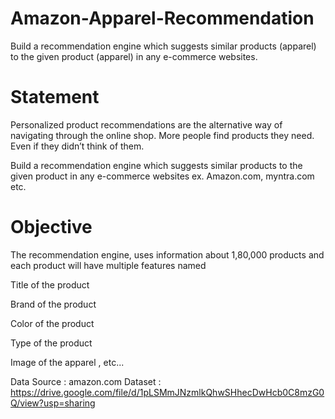 # Amazon-Apparel-Recommendation
Build a recommendation engine which suggests similar products (apparel) to the given product (apparel) in any e-commerce websites.

# Statement
Personalized product recommendations are the alternative way of navigating through the online shop. More people find products they need. Even if they didn’t think of them.

Build a recommendation engine which suggests similar products to the given product in any e-commerce websites ex. Amazon.com, myntra.com etc.

# Objective
The recommendation engine, uses information about 1,80,000 products and each product will have multiple features named

Title of the product

Brand of the product

Color of the product

Type of the product

Image of the apparel , etc...

Data Source : amazon.com Dataset : https://drive.google.com/file/d/1pLSMmJNzmlkQhwSHhecDwHcb0C8mzG0Q/view?usp=sharing
